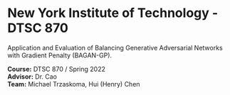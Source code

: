 # New York Institute of Technology - DTSC 870
Application and Evaluation of Balancing Generative Adversarial Networks with Gradient Penalty (BAGAN-GP).

<b>Course:</b> DTSC 870 / Spring 2022<br>
<b>Advisor:</b> Dr. Cao<br>
<b>Team:</b> Michael Trzaskoma, Hui (Henry) Chen
